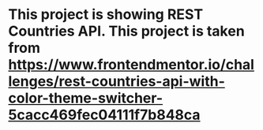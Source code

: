 # This project is showing REST Countries API. This project is taken from https://www.frontendmentor.io/challenges/rest-countries-api-with-color-theme-switcher-5cacc469fec04111f7b848ca